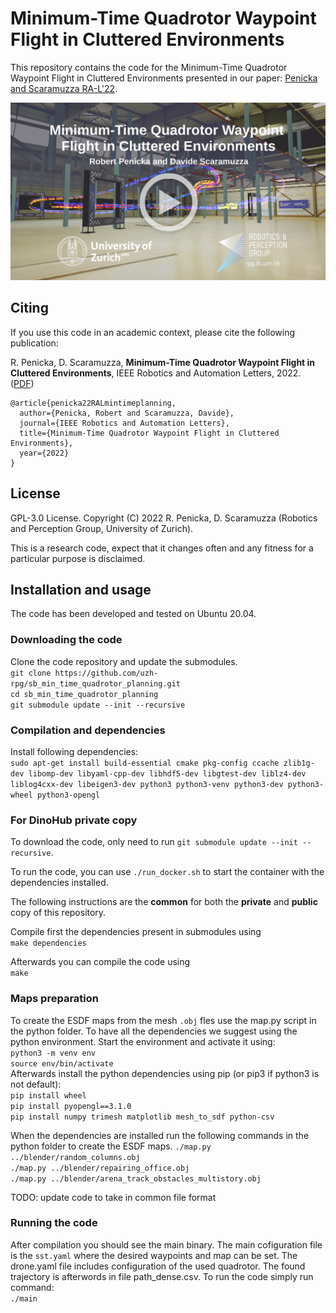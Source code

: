 # Minimum-Time Quadrotor Waypoint Flight in Cluttered Environments

This repository contains the code for the Minimum-Time Quadrotor Waypoint Flight in Cluttered Environments presented in our paper: [Penicka and Scaramuzza RA-L'22](https://rpg.ifi.uzh.ch/docs/RAL22_Penicka.pdf).

[![illustration](./docs/RAL22_Penicka.jpg)](https://youtu.be/TIvvHtzRwSo)



## Citing
If you use this code in an academic context, please cite the following publication:

R. Penicka, D. Scaramuzza, **Minimum-Time Quadrotor Waypoint Flight in Cluttered Environments**, IEEE Robotics and Automation Letters, 2022. ([PDF](https://rpg.ifi.uzh.ch/docs/RAL22_Penicka.pdf))

```
@article{penicka22RALmintimeplanning,
  author={Penicka, Robert and Scaramuzza, Davide},
  journal={IEEE Robotics and Automation Letters}, 
  title={Minimum-Time Quadrotor Waypoint Flight in Cluttered Environments}, 
  year={2022}
}
```

## License 
GPL-3.0 License. Copyright (C) 2022 R. Penicka, D. Scaramuzza (Robotics and Perception Group, University of Zurich).

This is a research code, expect that it changes often and any fitness for a particular purpose is disclaimed.

## Installation and usage

The code has been developed and tested on Ubuntu 20.04.

### Downloading the code

Clone the code repository and update the submodules.<br />
`git clone https://github.com/uzh-rpg/sb_min_time_quadrotor_planning.git`<br />
`cd sb_min_time_quadrotor_planning`<br />
`git submodule update --init --recursive`

### Compilation and dependencies

Install following dependencies:<br />
`sudo apt-get install build-essential cmake pkg-config ccache zlib1g-dev libomp-dev libyaml-cpp-dev libhdf5-dev libgtest-dev liblz4-dev liblog4cxx-dev libeigen3-dev python3 python3-venv python3-dev python3-wheel python3-opengl`<br />


### For DinoHub private copy

To download the code, only need to run `git submodule update --init --recursive`.

To run the code, you can use ```./run_docker.sh``` to start the container with the dependencies installed.

The following instructions are the **common** for both the **private** and **public** copy of this repository.

Compile first the dependencies present in submodules using<br />
`make dependencies`<br />

Afterwards you can compile the code using<br />
`make`

### Maps preparation

To create the ESDF maps from the mesh ```.obj``` fles use the map.py script in the python folder. To have all the dependencies we suggest using the python environment.
Start the environment and activate it using:<br />
`python3 -m venv env`<br />
`source env/bin/activate`<br />
Afterwards install the python dependencies using pip (or pip3 if python3 is not default):<br />
`pip install wheel`<br />
`pip install pyopengl==3.1.0`<br />
`pip install numpy trimesh matplotlib mesh_to_sdf python-csv`

When the dependencies are installed run the following commands in the python folder to create the ESDF maps.
`./map.py ../blender/random_columns.obj`<br />
`./map.py ../blender/repairing_office.obj`<br />
`./map.py ../blender/arena_track_obstacles_multistory.obj`

TODO: update code to take in common file format

### Running the code

After compilation you should see the main binary. The main cofiguration file is the ```sst.yaml``` where the desired waypoints and map can be set. The drone.yaml file includes configuration of the used quadrotor. The found trajectory is afterwords in file path_dense.csv. To run the code simply run command:<br />
`./main`
